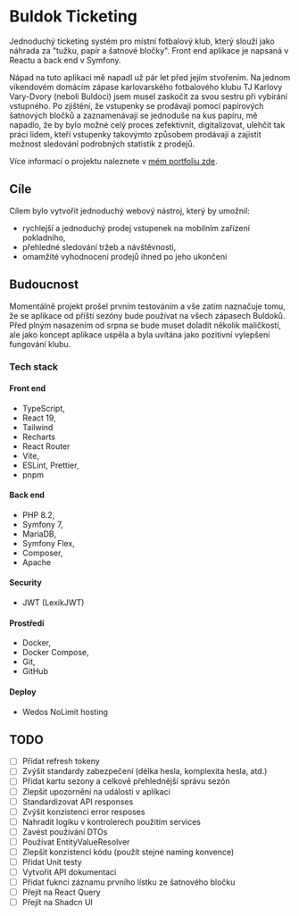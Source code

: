 # Buldok Ticketing

Jednoduchý ticketing systém pro místní fotbalový klub, který slouží jako náhrada za "tužku, papír a šatnové bločky". Front end aplikace je napsaná v Reactu a back end v Symfony.

Nápad na tuto aplikaci mě napadl už pár let před jejím stvořením. Na jednom víkendovém domácím zápase karlovarského fotbalového klubu TJ Karlovy Vary-Dvory (neboli Buldoci) jsem musel zaskočit za svou sestru při vybírání vstupného. Po zjištění, že vstupenky se prodávají pomocí papírových šatnových bločků a zaznamenávají se jednoduše na kus papíru, mě napadlo, že by bylo možné celý proces zefektivnit, digitalizovat, ulehčit tak práci lidem, kteří vstupenky takovýmto způsobem prodávají a zajistit možnost sledování podrobných statistik z prodejů.

Více informací o projektu naleznete v [mém portfoliu zde](https://martinruzek.cz/projects/buldok-ticketing/).

## Cíle

Cílem bylo vytvořit jednoduchý webový nástroj, který by umožnil:

- rychlejší a jednoduchý prodej vstupenek na mobilním zařízení pokladního,
- přehledné sledování tržeb a návštěvnosti,
- omamžité vyhodnocení prodejů ihned po jeho ukončení

## Budoucnost

Momentálně projekt prošel prvním testováním a vše zatím naznačuje tomu, že se aplikace od příští sezóny bude používat na všech zápasech Buldoků. Před plným nasazením od srpna se bude muset doladit několik maličkostí, ale jako koncept aplikace uspěla a byla uvítána jako pozitivní vylepšení fungování klubu.

### Tech stack

#### Front end

- TypeScript,
- React 19,
- Tailwind
- Recharts
- React Router
- Vite,
- ESLint, Prettier,
- pnpm

#### Back end

- PHP 8.2,
- Symfony 7,
- MariaDB,
- Symfony Flex,
- Composer,
- Apache

#### Security

- JWT (LexikJWT)

#### Prostředí

- Docker,
- Docker Compose,
- Git,
- GitHub

#### Deploy

- Wedos NoLimit hosting

## TODO

- [ ] Přidat refresh tokeny
- [ ] Zvýšit standardy zabezpečení (délka hesla, komplexita hesla, atd.)
- [ ] Přidat kartu sezony a celkově přehlednější správu sezón
- [ ] Zlepšit upozornění na události v aplikaci
- [ ] Standardizovat API responses
- [ ] Zvýšit konzistenci error resposes
- [ ] Nahradit logiku v kontrolerech použitím services
- [ ] Zavést používání DTOs
- [ ] Používat EntityValueResolver
- [ ] Zlepšit konzistenci kódu (použít stejné naming konvence)
- [ ] Přidat Unit testy
- [ ] Vytvořit API dokumentaci
- [ ] Přidat fuknci záznamu prvního lístku ze šatnového bločku
- [ ] Přejít na React Query
- [ ] Přejít na Shadcn UI
